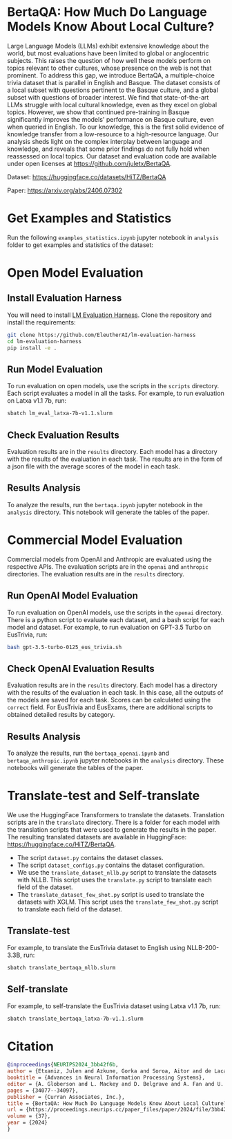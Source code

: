 # BertaQA: How Much Do Language Models Know About Local Culture?

Large Language Models (LLMs) exhibit extensive knowledge about the world, but most evaluations have been limited to global or anglocentric subjects. This raises the question of how well these models perform on topics relevant to other cultures, whose presence on the web is not that prominent. To address this gap, we introduce BertaQA, a multiple-choice trivia dataset that is parallel in English and Basque. The dataset consists of a local subset with questions pertinent to the Basque culture, and a global subset with questions of broader interest. We find that state-of-the-art LLMs struggle with local cultural knowledge, even as they excel on global topics. However, we show that continued pre-training in Basque significantly improves the models' performance on Basque culture, even when queried in English. To our knowledge, this is the first solid evidence of knowledge transfer from a low-resource to a high-resource language. Our analysis sheds light on the complex interplay between language and knowledge, and reveals that some prior findings do not fully hold when reassessed on local topics. Our dataset and evaluation code are available under open licenses at https://github.com/juletx/BertaQA.

Dataset: https://huggingface.co/datasets/HiTZ/BertaQA

Paper: https://arxiv.org/abs/2406.07302

# Get Examples and Statistics

Run the following `examples_statistics.ipynb` jupyter notebook in `analysis` folder to get examples and statistics of the dataset:

# Open Model Evaluation

## Install Evaluation Harness

You will need to install [LM Evaluation Harness](https://github.com/EleutherAI/lm-evaluation-harness). Clone the repository and install the requirements:

```bash	
git clone https://github.com/EleutherAI/lm-evaluation-harness
cd lm-evaluation-harness
pip install -e .
```

## Run Model Evaluation

To run evaluation on open models, use the scripts in the `scripts` directory. Each script evaluates a model in all the tasks. For example, to run evaluation on Latxa v1.1 7b, run:

```bash
sbatch lm_eval_latxa-7b-v1.1.slurm
```

## Check Evaluation Results

Evaluation results are in the `results` directory. Each model has a directory with the results of the evaluation in each task. The results are in the form of a json file with the average scores of the model in each task.

## Results Analysis

To analyze the results, run the `bertaqa.ipynb` jupyter notebook in the `analysis` directory. This notebook will generate the tables of the paper.

# Commercial Model Evaluation

Commercial models from OpenAI and Anthropic are evaluated using the respective APIs. The evaluation scripts are in the `openai` and `anthropic` directories. The evaluation results are in the `results` directory.

## Run OpenAI Model Evaluation

To run evaluation on OpenAI models, use the scripts in the `openai` directory. There is a python script to evaluate each dataset, and a bash script for each model and dataset. For example, to run evaluation on GPT-3.5 Turbo on EusTrivia, run:

```bash
bash gpt-3.5-turbo-0125_eus_trivia.sh
```

## Check OpenAI Evaluation Results

Evaluation results are in the `results` directory. Each model has a directory with the results of the evaluation in each task. In this case, all the outputs of the models are saved for each task. Scores can be calculated using the `correct` field. For EusTrivia and EusExams, there are additional scripts to obtained detailed results by category.

## Results Analysis

To analyze the results, run the `bertaqa_openai.ipynb` and `bertaqa_anthropic.ipynb` jupyter notebooks in the `analysis` directory. These notebooks will generate the tables of the paper.

# Translate-test and Self-translate

We use the HuggingFace Transformers to translate the datasets. Translation scripts are in the `translate` directory. There is a folder for each model with the translation scripts that were used to generate the results in the paper. The resulting translated datasets are available in HuggingFace: https://huggingface.co/HiTZ/BertaQA.

- The script `dataset.py` contains the dataset classes.
- The script `dataset_configs.py` contains the dataset configuration.
- We use the `translate_dataset_nllb.py` script to translate the datasets with NLLB. This script uses the `translate.py` script to translate each field of the dataset.
- The `translate_dataset_few_shot.py` script is used to translate the datasets with XGLM. This script uses the `translate_few_shot.py` script to translate each field of the dataset.

## Translate-test

For example, to translate the EusTrivia dataset to English using NLLB-200-3.3B, run:

```bash
sbatch translate_bertaqa_nllb.slurm
```

## Self-translate

For example, to self-translate the EusTrivia dataset using Latxa v1.1 7b, run:

```bash
sbatch translate_bertaqa_latxa-7b-v1.1.slurm
```

# Citation

```bibtex
@inproceedings{NEURIPS2024_3bb42f6b,
author = {Etxaniz, Julen and Azkune, Gorka and Soroa, Aitor and de Lacalle, Oier Lopez and Artetxe, Mikel},
booktitle = {Advances in Neural Information Processing Systems},
editor = {A. Globerson and L. Mackey and D. Belgrave and A. Fan and U. Paquet and J. Tomczak and C. Zhang},
pages = {34077--34097},
publisher = {Curran Associates, Inc.},
title = {BertaQA: How Much Do Language Models Know About Local Culture?},
url = {https://proceedings.neurips.cc/paper_files/paper/2024/file/3bb42f6bb1b1ab6809afd6c90865b087-Paper-Datasets_and_Benchmarks_Track.pdf},
volume = {37},
year = {2024}
}
```
